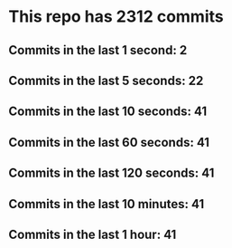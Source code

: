 # This repo has 2312 commits

## Commits in the last 1 second: 2
## Commits in the last 5 seconds: 22
## Commits in the last 10 seconds: 41
## Commits in the last 60 seconds: 41
## Commits in the last 120 seconds: 41
## Commits in the last 10 minutes: 41
## Commits in the last 1 hour: 41
